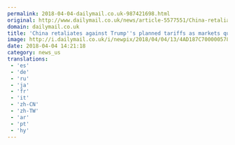 ```yaml
---
permalink: 2018-04-04-dailymail.co.uk-987421698.html
original: http://www.dailymail.co.uk/news/article-5577551/China-retaliates-against-Trumps-planned-tariffs-25-cent-levy-106-U-S-products.html?ITO=1490&ns_mchannel=rss&ns_campaign=1490
domain: dailymail.co.uk
title: 'China retaliates against Trump''s planned tariffs as markets quake'
image: http://i.dailymail.co.uk/i/newpix/2018/04/04/13/4AD187C700000578-0-image-a-15_1522844753755.jpg
date: 2018-04-04 14:21:18
category: news_us
translations: 
 - 'es'
 - 'de'
 - 'ru'
 - 'ja'
 - 'fr'
 - 'it'
 - 'zh-CN'
 - 'zh-TW'
 - 'ar'
 - 'pt'
 - 'hy'
---
```



